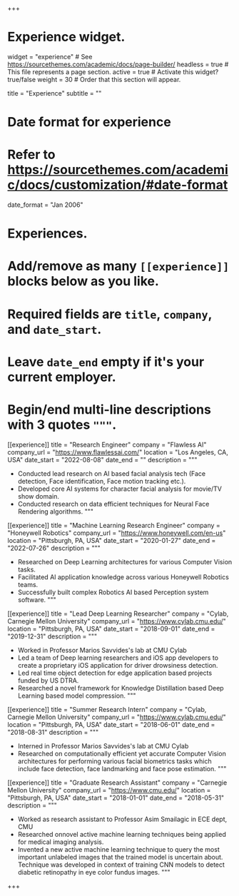 +++
# Experience widget.
widget = "experience"  # See https://sourcethemes.com/academic/docs/page-builder/
headless = true  # This file represents a page section.
active = true  # Activate this widget? true/false
weight = 30  # Order that this section will appear.

title = "Experience"
subtitle = ""

# Date format for experience
#   Refer to https://sourcethemes.com/academic/docs/customization/#date-format
date_format = "Jan 2006"

# Experiences.
#   Add/remove as many `[[experience]]` blocks below as you like.
#   Required fields are `title`, `company`, and `date_start`.
#   Leave `date_end` empty if it's your current employer.
#   Begin/end multi-line descriptions with 3 quotes `"""`.
[[experience]]
  title = "Research Engineer"
  company = "Flawless AI"
  company_url = "https://www.flawlessai.com/"
  location = "Los Angeles, CA, USA"
  date_start = "2022-08-08"
  date_end = ""
  description = """

  * Conducted lead research on AI based facial analysis tech (Face detection, Face identification, Face motion tracking etc.).
  * Developed core AI systems for character facial analysis for movie/TV show domain.
  * Conducted research on data efficient techniques for Neural Face Rendering algorithms.
  """

[[experience]]
  title = "Machine Learning Research Engineer"
  company = "Honeywell Robotics"
  company_url = "https://www.honeywell.com/en-us"
  location = "Pittsburgh, PA, USA"
  date_start = "2020-01-27"
  date_end = "2022-07-26"
  description = """

  * Researched on Deep Learning architectures for various Computer Vision tasks.
  * Facilitated AI application knowledge across various Honeywell Robotics teams.
  * Successfully built complex Robotics AI based Perception system software.
  """

[[experience]]
  title = "Lead Deep Learning Researcher"
  company = "Cylab, Carnegie Mellon University"
  company_url = "https://www.cylab.cmu.edu/"
  location = "Pittsburgh, PA, USA"
  date_start = "2018-09-01"
  date_end = "2019-12-31"
  description = """

  * Worked in Professor Marios Savvides's lab at CMU Cylab
  * Led a team of Deep learning researchers and iOS app developers to create a proprietary iOS application for driver drowsiness detection.
  * Led real time object detection for edge application based projects funded by US DTRA. 
  * Researched a novel framework for Knowledge Distillation based Deep Learning based model compression. 
  """

[[experience]]
  title = "Summer Research Intern"
  company = "Cylab, Carnegie Mellon University"
  company_url = "https://www.cylab.cmu.edu/"
  location = "Pittsburgh, PA, USA"
  date_start = "2018-06-01"
  date_end = "2018-08-31"
  description = """

  * Interned in Professor Marios Savvides's lab at CMU Cylab
  * Researched on computationally efficient yet accurate Computer Vision architectures for performing various facial biometrics tasks which include face detection, face landmarking and face pose estimation.
  """

[[experience]]
  title = "Graduate Research Assistant"
  company = "Carnegie Mellon University"
  company_url = "https://www.cmu.edu/"
  location = "Pittsburgh, PA, USA"
  date_start = "2018-01-01"
  date_end = "2018-05-31"
  description = """

  * Worked as research assistant to Professor Asim Smailagic in ECE dept, CMU
  * Researched onnovel active machine learning techniques being applied for medical imaging analysis.
  * Invented a new active machine learning technique to query the most important unlabeled images that the trained model is uncertain  about. Technique was developed in context of training CNN models to detect diabetic retinopathy in eye color fundus images.
  """

+++

